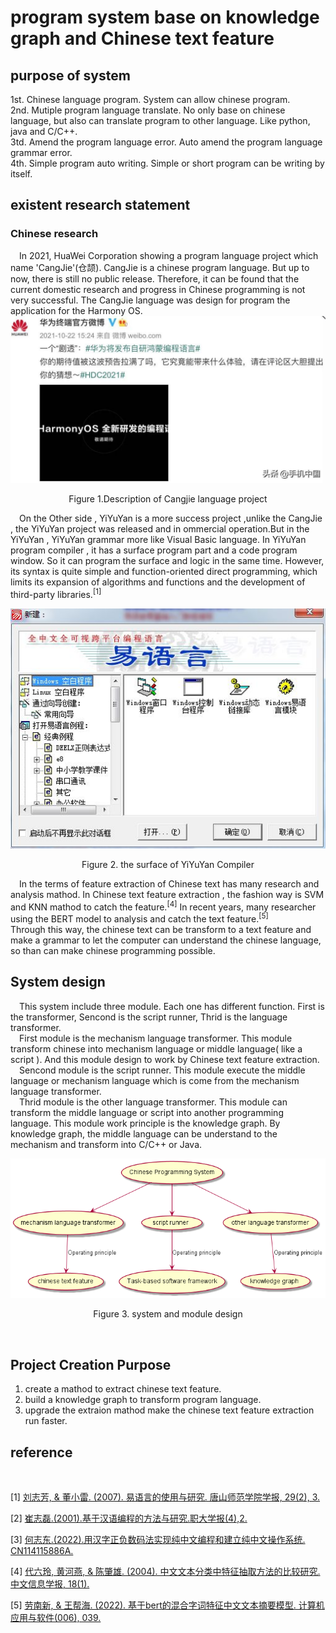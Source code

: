 # program system base on knowledge graph and Chinese text feature

## purpose of system
1st. Chinese language program. System can allow chinese program.</br>
2nd. Mutiple program language translate. No only base on chinese language, but also can translate program to other language. Like python, java and C/C++.</br>
3td. Amend the program language error. Auto amend the program language grammar error.</br>
4th. Simple program auto writing. Simple or short program can be writing by itself.</br>

## existent research statement
### Chinese research
&ensp;&ensp;In 2021, HuaWei Corporation showing a program language project which name 'CangJie'(仓颉). CangJie is a chinese program language. But up to now, there is still no public release. Therefore, it can be found that the current domestic research and progress in Chinese programming is not very successful. The CangJie language was design for program the application for the Harmony OS.  
![Picture of CangJie Language](./doc/img/cangjie.jpg)</br>
<p align="center">Figure 1.Description of Cangjie language project</p>
&ensp;&ensp;On the Other side , YiYuYan is a more success project ,unlike the CangJie , the YiYuYan project was released and in ommercial operation.But in the YiYuYan , YiYuYan grammar more like Visual Basic language. In YiYuYan program compiler , it has a surface program part and a code program window. So it can program the surface and logic in the same time. However, its syntax is quite simple and function-oriented direct programming, which limits its expansion of algorithms and functions and the development of third-party libraries.<sup>[1]</sup>
</br>

![Picture of Yi Language](./doc/img/yiyuyan.jpg)</br>
<p align="center">Figure 2. the surface of YiYuYan Compiler</p>

&ensp;&ensp;In the terms of feature extraction of Chinese text has many research and analysis mathod. In 
Chinese text feature extraction , the fashion way is SVM and KNN mathod to catch the feature.<sup>[4]</sup> In recent years, many researcher using the BERT model to analysis and catch the text feature.<sup>[5]</sup>  
Through this way, the chinese text can be transform to a text feature and make a grammar to let the computer can understand the chinese language, so than can make chinese programming possible.

## System design
&ensp;&ensp;This system include three module. Each one has different function. First is the transformer, Sencond is the script runner, Thrid is the language transformer.</br>
&ensp;&ensp;First module is the mechanism language transformer. This module transform chinese into mechanism language or middle language( like a script ). And this module design to work by Chinese text feature extraction.
&ensp;&ensp;Sencond module is the script runner. This module execute the middle language or mechanism language which is come from the mechanism language transformer.</br>
&ensp;&ensp;Thrid module is the other language transformer. This module can transform the middle language or script into another programming language. This module work principle is the knowledge graph. By knowledge graph, the middle language can be understand to the mechanism and transform into C/C++ or Java.

![Picture of System design](./doc/img/design.png#pic_center)</br>
<p align="center">Figure 3. system and module design</p>


</br> 

## Project Creation Purpose
1. create a mathod to extract chinese text feature.
2. build a knowledge graph to transform program language.
3. upgrade the extraion mathod make the chinese text feature extraction run faster.



## reference
</br>

[1] [刘志芳, & 董小雷. (2007). 易语言的使用与研究. 唐山师范学院学报, 29(2), 3.](https://xueshu.baidu.com/usercenter/paper/show?paperid=aa2bbc1b5177b56af556d812de57b40d&site=xueshu_se)

[2] [ 崔志磊.(2001).基于汉语编程的方法与研究.职大学报(4),2. ](https://xueshu.baidu.com/usercenter/paper/show?paperid=fbbe0ac55759adc37d1472aeaf772f6f&site=xueshu_se)

[3] [ 何志东.(2022).用汉字正负数码法实现纯中文编程和建立纯中文操作系统.  CN114115886A.](https://xueshu.baidu.com/usercenter/paper/show?paperid=1v6p04c0jp020rd0mt5w08q07s446759&site=xueshu_se)

[4] [ 代六玲, 黄河燕, & 陈肇雄. (2004). 中文文本分类中特征抽取方法的比较研究. 中文信息学报, 18(1). ](https://xueshu.baidu.com/usercenter/paper/show?paperid=be1ec9895a2c68b2e9fbcbff3a94927d&site=xueshu_se)

[5] [ 劳南新, & 王帮海. (2022). 基于bert的混合字词特征中文文本摘要模型. 计算机应用与软件(006), 039. ](https://xueshu.baidu.com/usercenter/paper/show?paperid=1n4m0ve0kp380ah09w4k0m409g184647&site=xueshu_se)

